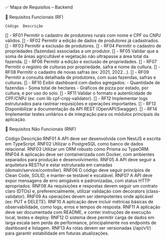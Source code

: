 ✅ Mapa de Requisitos – Backend

📌 Requisitos Funcionais (RF)

    Código	Descrição
[] - RF01	Permitir o cadastro de produtores rurais com nome e CPF ou CNPJ válidos. 
[] - RF02	Permitir a edição de dados de produtores já cadastrados.
[] - RF03	Permitir a exclusão de produtores.
[] - RF04	Permitir o cadastro de propriedades (fazendas) associadas a um produtor.
[] - RF05	Validar que a soma de áreas agricultável e vegetação não ultrapasse a área total da fazenda.
[] - RF06	Permitir a edição e exclusão de propriedades.
[] - RF07	Permitir o registro de culturas por propriedade, safra e nome da cultura.
[] - RF08	Permitir o cadastro de novas safras (ex: 2021, 2022...).
[] - RF09	Permitir a consulta detalhada de produtores, com suas fazendas, safras e culturas.
[] - RF10	Exibir dashboard com dados agregados:
    - Quantidade de fazendas
    - Soma total de hectares
    - Gráficos de pizza por estado, por cultura, e por uso do solo.
[] - RF11	Validar o formato e autenticidade de CPF/CNPJ (ex: com lib cpf-cnpj-validator).
[] - RF12	Implementar logs estruturados para rastrear requisições e operações importantes.
[] - RF13	Disponibilizar a documentação da API REST (OpenAPI/Swagger).
[] - RF14	Implementar testes unitários e de integração para os módulos principais da aplicação.

📌 Requisitos Não Funcionais (RNF)

Código	Descrição
RNF01	A API deve ser desenvolvida com NestJS e escrita em TypeScript.
RNF02	Utilizar o PostgreSQL como banco de dados relacional.
RNF03	Utilizar um ORM robusto como Prisma ou TypeORM.
RNF04	A aplicação deve ser containerizada com Docker, com ambientes separados para produção e desenvolvimento.
RNF05	A API deve seguir a arquitetura RESTful e estar estruturada em camadas (domain/service/controller).
RNF06	O código deve seguir princípios de Clean Code, SOLID, e manter-se testável e escalável.
RNF07	A API deve expor mensagens de erro amigáveis e padronizadas, com status HTTP apropriados.
RNF08	As requisições e respostas devem seguir um contrato claro (DTOs) e, preferencialmente, utilizar validação com decorators (class-validator).
RNF09	As operações devem ser idempotentes onde aplicável (ex: PUT e DELETE).
RNF10	A aplicação deve incluir métricas básicas de observabilidade, como logs, erros e tempos de resposta.
RNF11	A aplicação deve ser documentada com README, e conter instruções de execução local, testes e deploy.
RNF12	O sistema deve permitir carga de dados em larga escala sem perda de performance, principalmente nos endpoints de dashboard e listagem.
RNF13	As rotas devem ser versionadas (/api/v1/) para garantir estabilidade em futuras atualizações.


